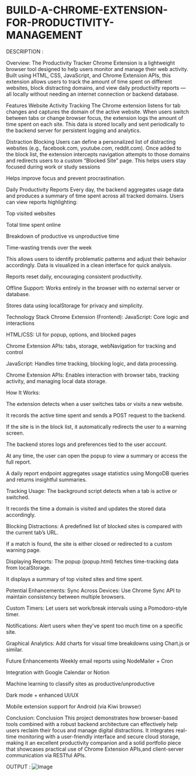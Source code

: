 # BUILD-A-CHROME-EXTENSION-FOR-PRODUCTIVITY-MANAGEMENT

DESCRIPTION : 

Overview: The Productivity Tracker Chrome Extension is a lightweight browser tool designed to help users monitor and manage their web activity. Built using HTML, CSS, JavaScript, and Chrome Extension APIs, this extension allows users to track the amount of time spent on different websites, block distracting domains, and view daily productivity reports — all locally without needing an internet connection or backend database.

Features
Website Activity Tracking
The Chrome extension listens for tab changes and captures the domain of the active website. When users switch between tabs or change browser focus, the extension logs the amount of time spent on each site. This data is stored locally and sent periodically to the backend server for persistent logging and analytics.

Distraction Blocking
Users can define a personalized list of distracting websites (e.g., facebook.com, youtube.com, reddit.com). Once added to the block list, the extension intercepts navigation attempts to those domains and redirects users to a custom “Blocked Site” page. This helps users stay focused during work or study sessions

Helps improve focus and prevent procrastination.

Daily Productivity Reports
Every day, the backend aggregates usage data and produces a summary of time spent across all tracked domains. Users can view reports highlighting:

Top visited websites

Total time spent online

Breakdown of productive vs unproductive time

Time-wasting trends over the week

This allows users to identify problematic patterns and adjust their behavior accordingly.
Data is visualized in a clean interface for quick analysis.

Reports reset daily, encouraging consistent productivity.

Offline Support: Works entirely in the browser with no external server or database.

Stores data using localStorage for privacy and simplicity.

Technology Stack
Chrome Extension (Frontend):
JavaScript: Core logic and interactions

HTML/CSS: UI for popup, options, and blocked pages

Chrome Extension APIs: tabs, storage, webNavigation for tracking and control

JavaScript: Handles time tracking, blocking logic, and data processing.

Chrome Extension APIs: Enables interaction with browser tabs, tracking activity, and managing local data storage.

How It Works: 

The extension detects when a user switches tabs or visits a new website.

It records the active time spent and sends a POST request to the backend.

If the site is in the block list, it automatically redirects the user to a warning screen.

The backend stores logs and preferences tied to the user account.

At any time, the user can open the popup to view a summary or access the full report.

A daily report endpoint aggregates usage statistics using MongoDB queries and returns insightful summaries.

Tracking Usage: The background script detects when a tab is active or switched.

It records the time a domain is visited and updates the stored data accordingly.

Blocking Distractions: A predefined list of blocked sites is compared with the current tab’s URL.

If a match is found, the site is either closed or redirected to a custom warning page.

Displaying Reports: The popup (popup.html) fetches time-tracking data from localStorage.

It displays a summary of top visited sites and time spent.

Potential Enhancements: Sync Across Devices: Use Chrome Sync API to maintain consistency between multiple browsers.

Custom Timers: Let users set work/break intervals using a Pomodoro-style timer.

Notifications: Alert users when they’ve spent too much time on a specific site.

Graphical Analytics: Add charts for visual time breakdowns using Chart.js or similar.

Future Enhancements
Weekly email reports using NodeMailer + Cron

Integration with Google Calendar or Notion

Machine learning to classify sites as productive/unproductive

Dark mode + enhanced UI/UX

Mobile extension support for Android (via Kiwi browser)



Conclusion: Conclusion
This project demonstrates how browser-based tools combined with a robust backend architecture can effectively help users reclaim their focus and manage digital distractions. It integrates real-time monitoring with a user-friendly interface and secure cloud storage, making it an excellent productivity companion and a solid portfolio piece that showcases practical use of Chrome Extension APIs,and client-server communication via RESTful APIs.

OUTPUT : 
![Image](https://github.com/user-attachments/assets/c3821814-c6e9-4e01-b44d-69c49a769ebc)
